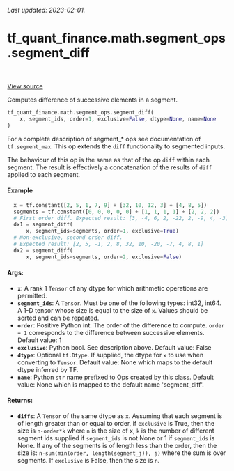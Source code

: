 <!--
This file is generated by a tool. Do not edit directly.
For open-source contributions the docs will be updated automatically.
-->

*Last updated: 2023-02-01.*

<div itemscope itemtype="http://developers.google.com/ReferenceObject">
<meta itemprop="name" content="tf_quant_finance.math.segment_ops.segment_diff" />
<meta itemprop="path" content="Stable" />
</div>

# tf_quant_finance.math.segment_ops.segment_diff

<!-- Insert buttons and diff -->

<table class="tfo-notebook-buttons tfo-api" align="left">
</table>

<a target="_blank" href="https://github.com/google/tf-quant-finance/blob/master/tf_quant_finance/math/segment_ops.py">View source</a>



Computes difference of successive elements in a segment.

```python
tf_quant_finance.math.segment_ops.segment_diff(
    x, segment_ids, order=1, exclusive=False, dtype=None, name=None
)
```



<!-- Placeholder for "Used in" -->

For a complete description of segment_* ops see documentation of
`tf.segment_max`. This op extends the `diff` functionality to segmented
inputs.

The behaviour of this op is the same as that of the op `diff` within each
segment. The result is effectively a concatenation of the results of `diff`
applied to each segment.

#### Example

```python
  x = tf.constant([2, 5, 1, 7, 9] + [32, 10, 12, 3] + [4, 8, 5])
  segments = tf.constant([0, 0, 0, 0, 0] + [1, 1, 1, 1] + [2, 2, 2])
  # First order diff. Expected result: [3, -4, 6, 2, -22, 2, -9, 4, -3]
  dx1 = segment_diff(
      x, segment_ids=segments, order=1, exclusive=True)
  # Non-exclusive, second order diff.
  # Expected result: [2, 5, -1, 2, 8, 32, 10, -20, -7, 4, 8, 1]
  dx2 = segment_diff(
      x, segment_ids=segments, order=2, exclusive=False)
```

#### Args:


* <b>`x`</b>: A rank 1 `Tensor` of any dtype for which arithmetic operations are
  permitted.
* <b>`segment_ids`</b>: A `Tensor`. Must be one of the following types: int32, int64. A
  1-D tensor whose size is equal to the size of `x`. Values should be sorted
  and can be repeated.
* <b>`order`</b>: Positive Python int. The order of the difference to compute. `order =
  1` corresponds to the difference between successive elements.
  Default value: 1
* <b>`exclusive`</b>: Python bool. See description above.
  Default value: False
* <b>`dtype`</b>: Optional `tf.Dtype`. If supplied, the dtype for `x` to use when
  converting to `Tensor`.
  Default value: None which maps to the default dtype inferred by TF.
* <b>`name`</b>: Python `str` name prefixed to Ops created by this class.
  Default value: None which is mapped to the default name 'segment_diff'.


#### Returns:


* <b>`diffs`</b>: A `Tensor` of the same dtype as `x`. Assuming that each segment is
  of length greater than or equal to order, if `exclusive` is True,
  then the size is `n-order*k` where `n` is the size of x,
  `k` is the number of different segment ids supplied if `segment_ids` is
  not None or 1 if `segment_ids` is None. If any of the segments is of
  length less than the order, then the size is:
  `n-sum(min(order, length(segment_j)), j)` where the sum is over segments.
  If `exclusive` is False, then the size is `n`.